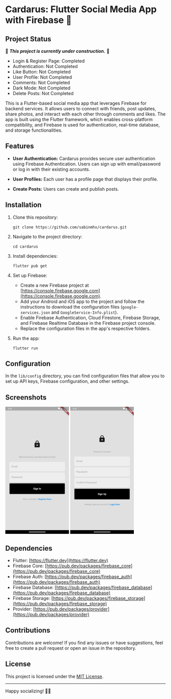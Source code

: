 # Cardarus: Flutter Social Media App with Firebase 🚧

## Project Status
🚧 ***This project is currently under construction.*** 🚧

- Login & Register Page: Completed
- Authentication: Not Completed
- Like Button: Not Completed
- User Profile: Not Completed
- Comments: Not Completed
- Dark Mode: Not Completed
- Delete Posts: Not Completed

This is a Flutter-based social media app that leverages Firebase for backend services. It allows users to connect with friends, post updates, share photos, and interact with each other through comments and likes. The app is built using the Flutter framework, which enables cross-platform compatibility, and Firebase is used for authentication, real-time database, and storage functionalities.

## Features

- **User Authentication:** Cardarus provides secure user authentication using Firebase Authentication. Users can sign up with email/password or log in with their existing accounts.

- **User Profiles:** Each user has a profile page that displays their profile.

- **Create Posts:** Users can create and publish posts.

## Installation

1. Clone this repository:
    ```
    git clone https://github.com/sabinmhx/cardarus.git
    ```
2. Navigate to the project directory:
    ```
    cd cardarus
    ```
3. Install dependencies:
    ```
    flutter pub get
    ```
4. Set up Firebase:

    - Create a new Firebase project at [https://console.firebase.google.com](https://console.firebase.google.com).
    - Add your Android and iOS app to the project and follow the instructions to download the configuration files (`google-services.json` and `GoogleService-Info.plist`).
    - Enable Firebase Authentication, Cloud Firestore, Firebase Storage, and Firebase Realtime Database in the Firebase project console.
    - Replace the configuration files in the app's respective folders.

5. Run the app:
    ```
    flutter run
    ```

## Configuration

In the `lib/config` directory, you can find configuration files that allow you to set up API keys, Firebase configuration, and other settings.

## Screenshots

<p float="left">
    <img alt="Login Screen" src="https://raw.githubusercontent.com/sabinmhx/cardarus/master/images/cardarus_login_screen.png" width="200" height="400"/>
    <img alt="Register Screen" src="https://raw.githubusercontent.com/sabinmhx/cardarus/master/images/cardarus_register_screen.png" width="200" height="400"/>
</p>

## Dependencies

- Flutter: [https://flutter.dev](https://flutter.dev)
- Firebase Core: [https://pub.dev/packages/firebase_core](https://pub.dev/packages/firebase_core)
- Firebase Auth: [https://pub.dev/packages/firebase_auth](https://pub.dev/packages/firebase_auth)
- Firebase Database: [https://pub.dev/packages/firebase_database](https://pub.dev/packages/firebase_database)
- Firebase Storage: [https://pub.dev/packages/firebase_storage](https://pub.dev/packages/firebase_storage)
- Provider: [https://pub.dev/packages/provider](https://pub.dev/packages/provider)

## Contributions

Contributions are welcome! If you find any issues or have suggestions, feel free to create a pull request or open an issue in the repository.

## License

This project is licensed under the [MIT License](LICENSE).

---

Happy socializing! 📱✨


